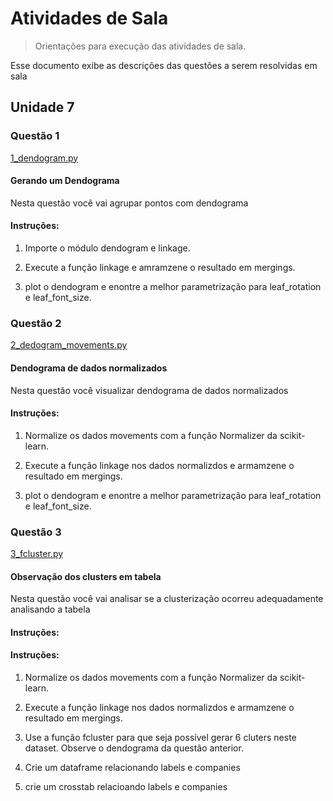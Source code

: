 # Atividades de Sala
> Orientações para execução das atividades de sala.

Esse documento exibe as descrições das questões a serem resolvidas em sala

##  Unidade 7

### Questão 1

[1_dendogram.py](1_dendogram.py)

#### Gerando um Dendograma

Nesta questão você vai agrupar pontos com dendograma

#### Instruções:

1)  Importe o módulo dendogram e linkage.
   
2)  Execute a função linkage e amramzene o resultado em mergings. 

3) plot o dendogram e enontre a melhor parametrização para leaf_rotation e leaf_font_size.


### Questão 2

[2_dedogram_movements.py](2_dedogram_movements.py)

#### Dendograma de dados normalizados

Nesta questão você visualizar dendograma de dados normalizados

#### Instruções:

1)  Normalize os dados movements com a função Normalizer da scikit-learn.
   
2)  Execute a função linkage nos dados normalizdos e armamzene o resultado em mergings. 

3) plot o dendogram e enontre a melhor parametrização para leaf_rotation e leaf_font_size.

### Questão 3

[3_fcluster.py](3_fcluster.py)

#### Observação dos clusters em tabela

Nesta questão você vai analisar se a clusterização ocorreu adequadamente analisando a tabela

#### Instruções:

#### Instruções:

1)  Normalize os dados movements com a função Normalizer da scikit-learn.
   
2)  Execute a função linkage nos dados normalizdos e armamzene o resultado em mergings. 

3)  Use a função fcluster para que seja possível gerar 6 cluters neste dataset. Observe o dendograma da questão anterior.

4) Crie um dataframe relacionando labels e companies

5) crie um crosstab relacioando labels e companies

